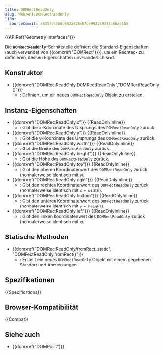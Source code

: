 ```yaml
---
title: DOMRectReadOnly
slug: Web/API/DOMRectReadOnly
l10n:
  sourceCommit: a631fd40bdc682a82be57be9932c9853a86ac1b5
---
```


{{APIRef("Geometry Interfaces")}}

Die **`DOMRectReadOnly`**-Schnittstelle definiert die Standard-Eigenschaften (auch verwendet von {{domxref("DOMRect")}}), um ein Rechteck zu definieren, dessen Eigenschaften unveränderlich sind.

## Konstruktor

- {{domxref("DOMRectReadOnly.DOMRectReadOnly","DOMRectReadOnly()")}}
  - : Definiert, um ein neues `DOMRectReadOnly` Objekt zu erstellen.

## Instanz-Eigenschaften

- {{domxref("DOMRectReadOnly.x")}} {{ReadOnlyInline}}
  - : Gibt die x-Koordinate des Ursprungs des `DOMRectReadOnly` zurück.
- {{domxref("DOMRectReadOnly.y")}} {{ReadOnlyInline}}
  - : Gibt die y-Koordinate des Ursprungs des `DOMRectReadOnly` zurück.
- {{domxref("DOMRectReadOnly.width")}} {{ReadOnlyInline}}
  - : Gibt die Breite des `DOMRectReadOnly` zurück.
- {{domxref("DOMRectReadOnly.height")}} {{ReadOnlyInline}}
  - : Gibt die Höhe des `DOMRectReadOnly` zurück.
- {{domxref("DOMRectReadOnly.top")}} {{ReadOnlyInline}}
  - : Gibt den oberen Koordinatenwert des `DOMRectReadOnly` zurück (normalerweise identisch mit `y`).
- {{domxref("DOMRectReadOnly.right")}} {{ReadOnlyInline}}
  - : Gibt den rechten Koordinatenwert des `DOMRectReadOnly` zurück (normalerweise identisch mit `x + width`).
- {{domxref("DOMRectReadOnly.bottom")}} {{ReadOnlyInline}}
  - : Gibt den unteren Koordinatenwert des `DOMRectReadOnly` zurück (normalerweise identisch mit `y + height`).
- {{domxref("DOMRectReadOnly.left")}} {{ReadOnlyInline}}
  - : Gibt den linken Koordinatenwert des `DOMRectReadOnly` zurück (normalerweise identisch mit `x`).

## Statische Methoden

- {{domxref("DOMRectReadOnly/fromRect_static", "DOMRectReadOnly.fromRect()")}}
  - : Erstellt ein neues `DOMRectReadOnly` Objekt mit einem gegebenen Standort und Abmessungen.

## Spezifikationen

{{Specifications}}

## Browser-Kompatibilität

{{Compat}}

## Siehe auch

- {{domxref("DOMPoint")}}
